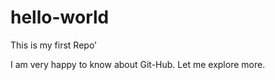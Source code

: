 hello-world
===================== 

This is my first Repo'

I am very happy to know about Git-Hub. Let me explore more.
